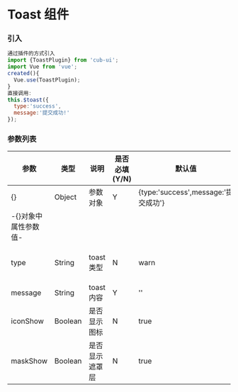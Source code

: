# Toast 组件
### 引入
``` javascript
通过插件的方式引入
import {ToastPlugin} from 'cub-ui';
import Vue from 'vue';
created(){
  Vue.use(ToastPlugin);
}
直接调用:
this.$toast({
  type:'success',
  message:'提交成功!'
});
````
### 参数列表
| 参数 | 类型 | 说明 |是否必填(Y/N)|默认值 | 可选值 |
|------|------|------|------|------|------|
|{}|Object|参数对象|Y|{type:'success',message:'提交成功'}|--|
|-{}对象中属性参数值-|
|type|String|toast类型|N|warn|success</br>loading</br>warn</br>fail|
|message|String|toast内容|Y|''|--|
|iconShow|Boolean|是否显示图标|N|true|true</br>false|
|maskShow|Boolean|是否显示遮罩层|N|true|true</br>false|
